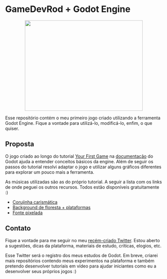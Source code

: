 # GameDevRod + Godot Engine

<p align="center">
  <img width="378" height="290" src="https://media.giphy.com/media/VEUoigWxCvJGUr7083/giphy.gif">
</p>

Esse repositório contém o meu primeiro jogo criado utilizando a ferramenta Godot Engine. Fique a vontade para utilizá-lo,
modificá-lo, enfim, o que quiser.




## Proposta
O jogo criado ao longo do tutorial [Your First Game](https://docs.godotengine.org/en/stable/getting_started/step_by_step/your_first_game.html) na [documentação](https://docs.godotengine.org/en/stable/index.html) do Godot ajuda a entender conceitos básicos da engine. Além de seguir os passos do tutorial resolvi adaptar o jogo e utilizar alguns gráficos diferentes para explorar um pouco mais a ferramenta.

As músicas utilizadas são as do próprio tutorial. A seguir a lista com os links de onde peguei os outros recursos. Todos estão disponíveis gratuitamente :)

- [Corujinha carismática](https://free-game-assets.itch.io/free-tiny-hero-sprites-pixel-art)
- [Background de floresta + plataformas](https://jesse-m.itch.io/jungle-pack)
- [Fonte pixelada](https://managore.itch.io/m3x6)

## Contato
Fique a vontade para me seguir no meu [recém-criado Twitter](https://twitter.com/gamedevrod). Estou aberto a sugestões, dicas da plataforma, materiais de estudo, críticas, elogios, etc. 

Esse Twitter será o registro dos meus estudos de Godot. Em breve, criarei mais repositórios contendo meus experimentos na plataforma e também pretendo desenvolver tutoriais em vídeo para ajudar iniciantes como eu a desenvolver seus próprios jogos :)
